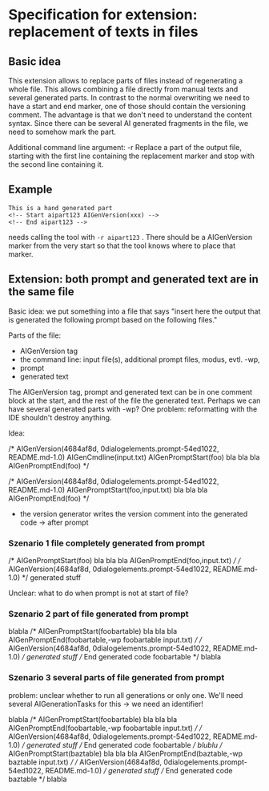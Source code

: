 # Specification for extension: replacement of texts in files

## Basic idea

This extension allows to replace parts of files instead of regenerating a whole file. This allows combining a file
directly from manual texts and several generated parts. In contrast to the normal overwriting we need to have a
start and end marker, one of those should contain the versioning comment. The advantage is that we don't need to
understand the content syntax. Since there can be several AI generated fragments in the file, we need to somehow
mark the part.

Additional command line argument:
-r <replacementmarker>   Replace a part of the output file, starting with the first line containing the replacement
marker and stop with the second line containing it.

## Example

```
This is a hand generated part
<!-- Start aipart123 AIGenVersion(xxx) -->
<!-- End aipart123 -->
```

needs calling the tool with `-r aipart123` . There should be a AIGenVersion marker from the very start so that
the tool knows where to place that marker.

## Extension: both prompt and generated text are in the same file

Basic idea: we put something into a file that says "insert here the output that is generated the following prompt 
based on the following files."

Parts of the file:

- AIGenVersion tag
- the command line: input file(s), additional prompt files, modus, evtl. -wp,
- prompt
- generated text

The AIGenVersion tag, prompt and generated text can be in one comment block at the start, and the rest of the file the
generated text. Perhaps we can have several generated parts with -wp?
One problem: reformatting with the IDE shouldn't destroy anything.

Idea:

/* AIGenVersion(4684af8d, 0dialogelements.prompt-54ed1022, README.md-1.0)
AIGenCmdline(input.txt)
AIGenPromptStart(foo)
bla bla bla
AIGenPromptEnd(foo) */

/* AIGenVersion(4684af8d, 0dialogelements.prompt-54ed1022, README.md-1.0)
AIGenPromptStart(foo,input.txt)
bla bla bla
AIGenPromptEnd(foo) */

- the version generator writes the version comment into the generated code -> after prompt

### Szenario 1 file completely generated from prompt

/* AIGenPromptStart(foo)
bla bla bla
AIGenPromptEnd(foo,input.txt) */
/* AIGenVersion(4684af8d, 0dialogelements.prompt-54ed1022, README.md-1.0) */
generated stuff

Unclear: what to do when prompt is not at start of file?

### Szenario 2 part of file generated from prompt

blabla
/* AIGenPromptStart(foobartable)
bla bla bla
AIGenPromptEnd(foobartable,-wp foobartable input.txt) */
/* AIGenVersion(4684af8d, 0dialogelements.prompt-54ed1022, README.md-1.0) */
generated stuff
/* End generated code foobartable */
blabla

### Szenario 3 several parts of file generated from prompt

problem: unclear whether to run all generations or only one. We'll need several AIGenerationTasks for this
-> we need an identifier!

blabla
/* AIGenPromptStart(foobartable)
bla bla bla
AIGenPromptEnd(foobartable,-wp foobartable input.txt) */
/* AIGenVersion(4684af8d, 0dialogelements.prompt-54ed1022, README.md-1.0) */
generated stuff
/* End generated code foobartable */
blublu
/* AIGenPromptStart(baztable)
bla bla bla
AIGenPromptEnd(baztable,-wp baztable input.txt) */
/* AIGenVersion(4684af8d, 0dialogelements.prompt-54ed1022, README.md-1.0) */
generated stuff
/* End generated code baztable */
blabla
